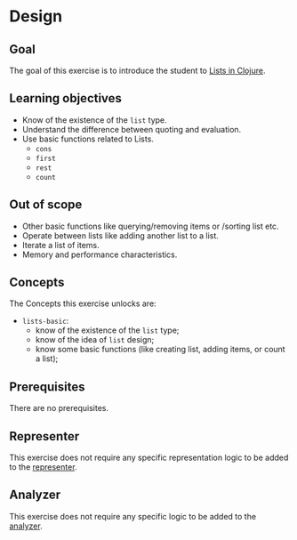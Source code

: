 # Design

## Goal

The goal of this exercise is to introduce the student to [Lists in Clojure](https://clojure.org/reference/data_structures#Lists).

## Learning objectives

- Know of the existence of the `list` type.
- Understand the difference between quoting and evaluation.
- Use basic functions related to Lists.
  - `cons`
  - `first`
  - `rest`
  - `count`

## Out of scope

- Other basic functions like querying/removing items or /sorting list etc.
- Operate between lists like adding another list to a list.
- Iterate a list of items.
- Memory and performance characteristics.

## Concepts

The Concepts this exercise unlocks are:

- `lists-basic`:
  - know of the existence of the `list` type;
  - know of the idea of `list` design;
  - know some basic functions (like creating list, adding items, or count a list);

## Prerequisites

There are no prerequisites.

## Representer

This exercise does not require any specific representation logic to be added to the [representer][representer].

## Analyzer

This exercise does not require any specific logic to be added to the [analyzer][analyzer].

[analyzer]: https://github.com/exercism/csharp-analyzer
[representer]: https://github.com/exercism/csharp-representer
